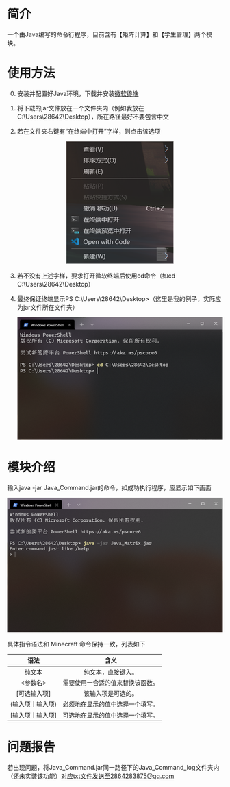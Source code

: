# 简介

一个由Java编写的命令行程序，目前含有【矩阵计算】和【学生管理】两个模块。

# 使用方法

0. 安装并配置好Java环境，下载并安装[微软终端](https://github.com/microsoft/terminal)

1. 将下载的jar文件放在一个文件夹内（例如我放在C:\Users\28642\Desktop），所在路径最好不要包含中文

2. 若在文件夹右键有“在终端中打开”字样，则点击该选项

    <center><img alt="" src="/image/1.png"></center>

3. 若不没有上述字样，要求打开微软终端后使用cd命令（如cd C:\Users\28642\Desktop）

4. 最终保证终端显示PS C:\Users\28642\Desktop>（这里是我的例子，实际应为jar文件所在文件夹）

    <center><img alt="" src="/image/2.png"></center>

# 模块介绍

输入java -jar Java_Command.jar的命令，如成功执行程序，应显示如下画面

<center><img alt="" src="/image/3.png"></center>

具体指令语法和 Minecraft 命令保持一致，列表如下

|    语法     |        含义        |
|:---------:|:----------------:|
|    纯文本    |    纯文本，直接键入。     |
|   <参数名>   | 需要使用一合适的值来替换该函数。 |
|  [可选输入项]  |    该输入项是可选的。     |
| (输入项｜输入项) | 必须地在显示的值中选择一个填写。 |
| [输入项｜输入项] | 可选地在显示的值中选择一个填写。 |

# 问题报告

若出现问题，将Java_Command.jar同一路径下的Java_Command_log文件夹内（还未实装该功能）对应txt文件发送至2864283875@qq.com
